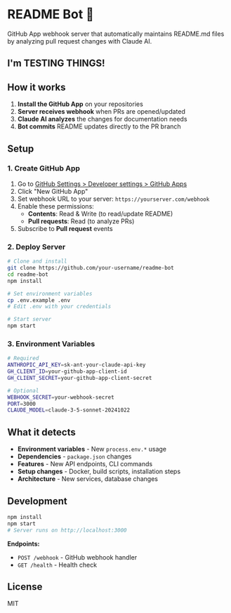 # README Bot 🤖

GitHub App webhook server that automatically maintains README.md files by analyzing pull request changes with Claude AI.

## I'm TESTING THINGS! 

## How it works

1. **Install the GitHub App** on your repositories
2. **Server receives webhook** when PRs are opened/updated
3. **Claude AI analyzes** the changes for documentation needs
4. **Bot commits** README updates directly to the PR branch

## Setup

### 1. Create GitHub App

1. Go to [GitHub Settings > Developer settings > GitHub Apps](https://github.com/settings/apps)
2. Click "New GitHub App"
3. Set webhook URL to your server: `https://yourserver.com/webhook`
4. Enable these permissions:
   - **Contents**: Read & Write (to read/update README)
   - **Pull requests**: Read (to analyze PRs)
5. Subscribe to **Pull request** events

### 2. Deploy Server

```bash
# Clone and install
git clone https://github.com/your-username/readme-bot
cd readme-bot
npm install

# Set environment variables
cp .env.example .env
# Edit .env with your credentials

# Start server
npm start
```

### 3. Environment Variables

```bash
# Required
ANTHROPIC_API_KEY=sk-ant-your-claude-api-key
GH_CLIENT_ID=your-github-app-client-id
GH_CLIENT_SECRET=your-github-app-client-secret

# Optional  
WEBHOOK_SECRET=your-webhook-secret
PORT=3000
CLAUDE_MODEL=claude-3-5-sonnet-20241022
```

## What it detects

- **Environment variables** - New `process.env.*` usage
- **Dependencies** - `package.json` changes  
- **Features** - New API endpoints, CLI commands
- **Setup changes** - Docker, build scripts, installation steps
- **Architecture** - New services, database changes

## Development

```bash
npm install
npm start
# Server runs on http://localhost:3000
```

**Endpoints:**
- `POST /webhook` - GitHub webhook handler
- `GET /health` - Health check

## License

MIT